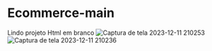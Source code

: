 # Ecommerce-main
Lindo projeto Html em branco
![Captura de tela 2023-12-11 210253](https://github.com/luciomotta/Ecommerce-main/assets/83682095/7dbaebcd-49bb-4c6b-be42-75e96c99758a)
![Captura de tela 2023-12-11 210236](https://github.com/luciomotta/Ecommerce-main/assets/83682095/a9f1481d-666b-48f5-b68e-641c0bbd17c9)
